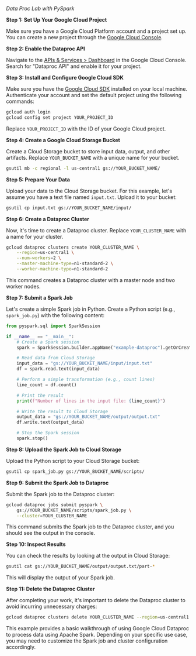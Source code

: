 *Data Proc Lab with PySpark*

**Step 1: Set Up Your Google Cloud Project**

Make sure you have a Google Cloud Platform account and a project set up. You can create a new project through the [Google Cloud Console](https://console.cloud.google.com/).

**Step 2: Enable the Dataproc API**

Navigate to the [APIs & Services > Dashboard](https://console.cloud.google.com/apis/dashboard) in the Google Cloud Console. Search for "Dataproc API" and enable it for your project.

**Step 3: Install and Configure Google Cloud SDK**

Make sure you have the [Google Cloud SDK](https://cloud.google.com/sdk) installed on your local machine. Authenticate your account and set the default project using the following commands:

```bash
gcloud auth login
gcloud config set project YOUR_PROJECT_ID
```

Replace `YOUR_PROJECT_ID` with the ID of your Google Cloud project.

**Step 4: Create a Google Cloud Storage Bucket**

Create a Cloud Storage bucket to store input data, output, and other artifacts. Replace `YOUR_BUCKET_NAME` with a unique name for your bucket.

```bash
gsutil mb -c regional -l us-central1 gs://YOUR_BUCKET_NAME/
```

**Step 5: Prepare Your Data**

Upload your data to the Cloud Storage bucket. For this example, let's assume you have a text file named `input.txt`. Upload it to your bucket:

```bash
gsutil cp input.txt gs://YOUR_BUCKET_NAME/input/
```

**Step 6: Create a Dataproc Cluster**

Now, it's time to create a Dataproc cluster. Replace `YOUR_CLUSTER_NAME` with a name for your cluster.

```bash
gcloud dataproc clusters create YOUR_CLUSTER_NAME \
    --region=us-central1 \
    --num-workers=2 \
    --master-machine-type=n1-standard-2 \
    --worker-machine-type=n1-standard-2
```

This command creates a Dataproc cluster with a master node and two worker nodes.

**Step 7: Submit a Spark Job**

Let's create a simple Spark job in Python. Create a Python script (e.g., `spark_job.py`) with the following content:

```python
from pyspark.sql import SparkSession

if __name__ == "__main__":
    # Create a Spark session
    spark = SparkSession.builder.appName("example-dataproc").getOrCreate()

    # Read data from Cloud Storage
    input_data = "gs://YOUR_BUCKET_NAME/input/input.txt"
    df = spark.read.text(input_data)

    # Perform a simple transformation (e.g., count lines)
    line_count = df.count()

    # Print the result
    print(f"Number of lines in the input file: {line_count}")

    # Write the result to Cloud Storage
    output_data = "gs://YOUR_BUCKET_NAME/output/output.txt"
    df.write.text(output_data)

    # Stop the Spark session
    spark.stop()
```

**Step 8: Upload the Spark Job to Cloud Storage**

Upload the Python script to your Cloud Storage bucket:

```bash
gsutil cp spark_job.py gs://YOUR_BUCKET_NAME/scripts/
```

**Step 9: Submit the Spark Job to Dataproc**

Submit the Spark job to the Dataproc cluster:

```bash
gcloud dataproc jobs submit pyspark \
    gs://YOUR_BUCKET_NAME/scripts/spark_job.py \
    --cluster=YOUR_CLUSTER_NAME
```

This command submits the Spark job to the Dataproc cluster, and you should see the output in the console.

**Step 10: Inspect Results**

You can check the results by looking at the output in Cloud Storage:

```bash
gsutil cat gs://YOUR_BUCKET_NAME/output/output.txt/part-*
```

This will display the output of your Spark job.

**Step 11: Delete the Dataproc Cluster**

After completing your work, it's important to delete the Dataproc cluster to avoid incurring unnecessary charges:

```bash
gcloud dataproc clusters delete YOUR_CLUSTER_NAME --region=us-central1
```

This example provides a basic walkthrough of using Google Cloud Dataproc to process data using Apache Spark. Depending on your specific use case, you may need to customize the Spark job and cluster configuration accordingly.
